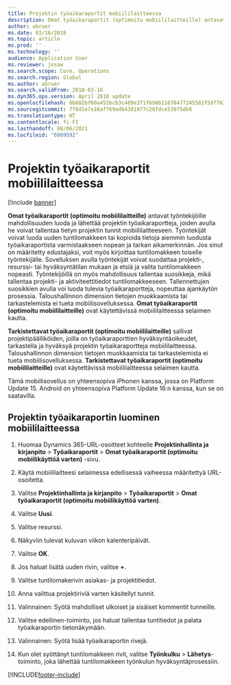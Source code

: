 ```yaml
---
title: Projektin työaikaraportit mobiililaitteessa
description: Omat työaikaraportit (optimoitu mobiililaitteille) antavat työntekijöille mahdollisuuden luoda ja lähettää projektin työaikaraportteja, joiden avulla he voivat tallentaa tietyn projektin tunnit mobiililaitteeseen.
author: abruer
ms.date: 03/16/2018
ms.topic: article
ms.prod: ''
ms.technology: ''
audience: Application User
ms.reviewer: josaw
ms.search.scope: Core, Operations
ms.search.region: Global
ms.author: abruer
ms.search.validFrom: 2018-03-16
ms.dyn365.ops.version: April 2018 update
ms.openlocfilehash: 6b602bf60a451bcb3c489e371f698611678477245581f58f76145a4b846c7b8a
ms.sourcegitcommit: 7f8d1e7a16af769adb43d1877c28fdce53975db8
ms.translationtype: HT
ms.contentlocale: fi-FI
ms.lasthandoff: 08/06/2021
ms.locfileid: "6989592"
---
```

# <a name="project-timesheets-on-a-mobile-device"></a>Projektin työaikaraportit mobiililaitteessa

[!include [banner](../includes/banner.md)]

**Omat työaikaraportit (optimoitu mobiililaitteille)** antavat työntekijöille mahdollisuuden luoda ja lähettää projektin työaikaraportteja, joiden avulla he voivat tallentaa tietyn projektin tunnit mobiililaitteeseen. Työntekijät voivat luoda uuden tuntilomakkeen tai kopioida tietoja aiemmin luodusta työaikaraportista varmistaakseen nopean ja tarkan aikamerkinnän. Jos sinut on määritetty edustajaksi, voit myös kirjoittaa tuntilomakkeen toiselle työntekijälle. Sovelluksen avulla työntekijät voivat suodattaa projekti-, resurssi- tai hyväksyntätilan mukaan ja etsiä ja valita tuntilomakkeen nopeasti. Työntekijöillä on myös mahdollisuus tallentaa suosikkeja, mikä tallentaa projekti- ja aktiviteettitiedot tuntilomakkeeseen. Tallennettujen suosikkien avulla voi luoda tulevia työaikaraportteja, nopeuttaa ajankäytön prosessia. Taloushallinnon dimension tietojen muokkaamista tai tarkastelemista ei tueta mobiilisovelluksessa. **Omat työaikaraportit (optimoitu mobiililaitteille)** ovat käytettävissä mobiililaitteessa selaimen kautta.

**Tarkistettavat työaikaraportit (optimoitu mobiililaitteille)** sallivat projektipäälliköiden, joilla on työaikaraporttien hyväksyntäoikeudet, tarkastella ja hyväksyä projektin työaikaraportteja mobiililaitteessa. Taloushallinnon dimension tietojen muokkaamista tai tarkastelemista ei tueta mobiilisovelluksessa. **Tarkistettavat työaikaraportit (optimoitu mobiililaitteille)** ovat käytettävissä mobiililaitteessa selaimen kautta.

Tämä mobiilisovellus on yhteensopiva iPhonen kanssa, jossa on Platform Update 15.
Android on yhteensopiva Platform Update 16:n kanssa, kun se on saatavilla.

## <a name="create-a-project-timesheet-on-your-mobile-device"></a>Projektin työaikaraportin luominen mobiililaitteessa

1.  Huomaa Dynamics 365-URL-osoitteet kohteelle **Projektinhallinta ja kirjanpito** \> **Työaikaraportit** \> **Omat työaikaraportit (optimoitu mobiilikäyttöä varten)** -sivu.

2.  Käytä mobiililaitteesi selaimessa edellisessä vaiheessa määritettyä URL-osoitetta.
 
3.  Valitse **Projektinhallinta ja kirjanpito** \> **Työaikaraportit** \> **Omat työaikaraportit (optimoitu mobiilikäyttöä varten)**.

4.  Valitse **Uusi**.

5.  Valitse resurssi.

6.  Näkyviin tulevat kuluvan viikon kalenteripäivät.

7.  Valitse **OK**.

8.  Jos haluat lisätä uuden rivin, valitse **+**.

9.  Valitse tuntilomakerivin asiakas- ja projektitiedot.

10. Anna valittua projektiriviä varten käsitellyt tunnit.

11. Valinnainen: Syötä mahdolliset ulkoiset ja sisäiset kommentit tunneille.

12. Valitse edellinen-toiminto, jos haluat tallentaa tuntitiedot ja palata työaikaraportin tietonäkymään.

13. Valinnainen: Syötä lisää työaikaraportin rivejä.

14. Kun olet syöttänyt tuntilomakkeen rivit, valitse **Työnkulku** \> **Lähetys**-toiminto, joka lähettää tuntilomakkeen työnkulun hyväksyntäprosessiin.


[!INCLUDE[footer-include](../includes/footer-banner.md)]